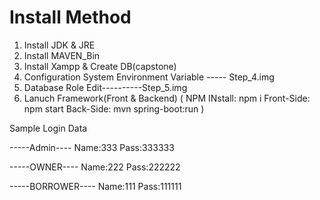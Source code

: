 # Install Method

1. Install JDK & JRE
2. Install MAVEN_Bin
3. Install Xampp & Create DB(capstone)
4. Configuration System Environment Variable ----- Step_4.img
5. Database Role Edit----------Step_5.img
6. Lanuch Framework(Front & Backend)
   (
   NPM INstall: npm i
   Front-Side:  npm start
   Back-Side:   mvn spring-boot:run
   )

Sample Login Data

-----Admin----
Name:333
Pass:333333

-----OWNER----
Name:222
Pass:222222

-----BORROWER----
Name:111
Pass:111111